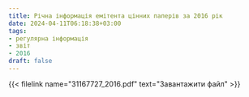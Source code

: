 ```yaml
---
title: Річна інформація емітента цінних паперів за 2016 рік
date: 2024-04-11T06:18:38+03:00
tags:
- регулярна інформація
- звіт
- 2016
draft: false
---
```


{{< filelink name="31167727_2016.pdf" text="Завантажити файл" >}}